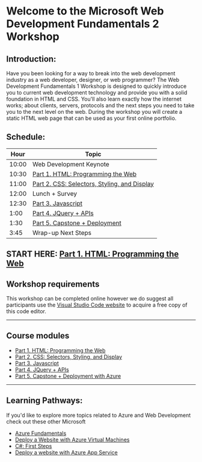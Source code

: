 # Welcome to the Microsoft Web Development Fundamentals 2 Workshop
## Introduction:
Have you been looking for a way to break into the web development industry as a web developer, designer, or web programmer? The Web Development Fundamentals 1 Workshop is designed to quickly introduce you to current web development technology and provide you with a solid foundation in HTML and CSS. You'll also learn exactly how the internet works; about clients, servers, protocols and the next steps you need to take you to the next level on the web. During the workshop you will create a static HTML web page that can be used as your first online portfolio.

## Schedule:

|Hour|Topic
|---|---|
|10:00	|Web Development Keynote
|10:30	|[Part 1. HTML: Programming the Web](Part%201.%20HTML)
|11:00  |[Part 2. CSS: Selectors, Styling, and Display](Part%202.%20CSS%20%26%20CSS3)
|12:00	|Lunch + Survey
|12:30	|[Part 3. Javascript](Part%203.%20Javascript)
|1:00	|[Part 4. JQuery + APIs](Part%204.%20JQuery%20%2B%20APIs)
|1:30   |[Part 5. Capstone + Deployment](Part%205.%20%20Capstone%20%2B%20Web%20Publishing)
|3:45	|Wrap-up Next Steps

## START HERE: [Part 1. HTML: Programming the Web](Part%201.%20HTML)


## Workshop requirements

This workshop can be completed online however we do suggest all participants use the [Visual Studio Code website](https://code.visualstudio.com/) to acquire a free copy of this code editor.


---
## Course modules
* [Part 1. HTML: Programming the Web](Part%201.%20HTML)
* [Part 2. CSS: Selectors, Styling, and Display](Part%202.%20CSS%20%26%20CSS3)
* [Part 3. Javascript](Part%203.%20Javascript)
* [Part 4. JQuery + APIs](Part%204.%20JQuery%20%2B%20APIs)
* [Part 5. Capstone + Deployment with Azure](Part%205.%20%20Capstone%20%2B%20Web%20Publishing)


---
## Learning Pathways:
If you'd like to explore more topics related to Azure and Web Development check out these other Microsoft 	
* [Azure Fundamentals](https://docs.microsoft.com/en-us/learn/paths/azure-fundamentals/)	
* [Deploy a Website with Azure Virtual Machines](https://docs.microsoft.com/en-us/learn/paths/deploy-a-website-with-azure-virtual-machines/)	
* [C#: First Steps](https://docs.microsoft.com/en-us/learn/paths/csharp-first-steps/)	
* [Deploy a website with Azure App Service](https://docs.microsoft.com/en-us/learn/paths/deploy-a-website-with-azure-app-service/)		
